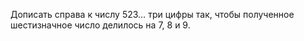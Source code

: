 Дописать справа к числу $523 \ldots$ три цифры так, чтобы полученное шестизначное число делилось на 7, 8 и 9.